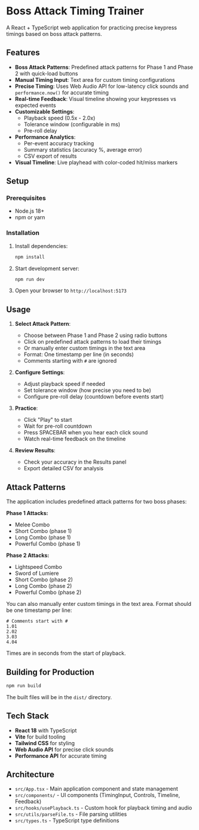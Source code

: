 # Boss Attack Timing Trainer

A React + TypeScript web application for practicing precise keypress timings based on boss attack patterns.

## Features

- **Boss Attack Patterns**: Predefined attack patterns for Phase 1 and Phase 2 with quick-load buttons
- **Manual Timing Input**: Text area for custom timing configurations
- **Precise Timing**: Uses Web Audio API for low-latency click sounds and `performance.now()` for accurate timing
- **Real-time Feedback**: Visual timeline showing your keypresses vs expected events
- **Customizable Settings**: 
  - Playback speed (0.5x - 2.0x)
  - Tolerance window (configurable in ms)
  - Pre-roll delay
- **Performance Analytics**: 
  - Per-event accuracy tracking
  - Summary statistics (accuracy %, average error)
  - CSV export of results
- **Visual Timeline**: Live playhead with color-coded hit/miss markers

## Setup

### Prerequisites

- Node.js 18+ 
- npm or yarn

### Installation

1. Install dependencies:
   ```bash
   npm install
   ```

2. Start development server:
   ```bash
   npm run dev
   ```

3. Open your browser to `http://localhost:5173`

## Usage

1. **Select Attack Pattern**: 
   - Choose between Phase 1 and Phase 2 using radio buttons
   - Click on predefined attack patterns to load their timings
   - Or manually enter custom timings in the text area
   - Format: One timestamp per line (in seconds)
   - Comments starting with `#` are ignored

2. **Configure Settings**: 
   - Adjust playback speed if needed
   - Set tolerance window (how precise you need to be)
   - Configure pre-roll delay (countdown before events start)

3. **Practice**: 
   - Click "Play" to start
   - Wait for pre-roll countdown
   - Press SPACEBAR when you hear each click sound
   - Watch real-time feedback on the timeline

4. **Review Results**: 
   - Check your accuracy in the Results panel
   - Export detailed CSV for analysis

## Attack Patterns

The application includes predefined attack patterns for two boss phases:

**Phase 1 Attacks:**
- Melee Combo
- Short Combo (phase 1) 
- Long Combo (phase 1)
- Powerful Combo (phase 1)

**Phase 2 Attacks:**
- Lightspeed Combo
- Sword of Lumiere
- Short Combo (phase 2)
- Long Combo (phase 2) 
- Powerful Combo (phase 2)

You can also manually enter custom timings in the text area. Format should be one timestamp per line:

```
# Comments start with #
1.01
2.02  
3.03
4.04
```

Times are in seconds from the start of playback.

## Building for Production

```bash
npm run build
```

The built files will be in the `dist/` directory.

## Tech Stack

- **React 18** with TypeScript
- **Vite** for build tooling
- **Tailwind CSS** for styling  
- **Web Audio API** for precise click sounds
- **Performance API** for accurate timing

## Architecture

- `src/App.tsx` - Main application component and state management
- `src/components/` - UI components (TimingInput, Controls, Timeline, Feedback)
- `src/hooks/usePlayback.ts` - Custom hook for playback timing and audio
- `src/utils/parseFile.ts` - File parsing utilities
- `src/types.ts` - TypeScript type definitions
